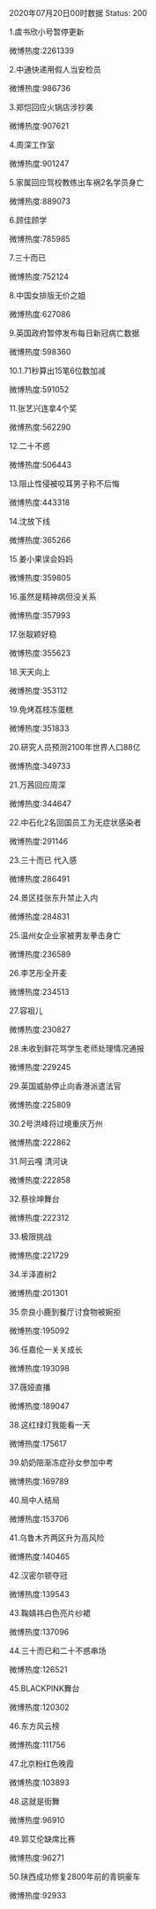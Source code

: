 2020年07月20日00时数据
Status: 200

1.虞书欣小号暂停更新

微博热度:2261339

2.中通快递用假人当安检员

微博热度:986736

3.郑恺回应火锅店涉抄袭

微博热度:907621

4.周深工作室

微博热度:901247

5.家属回应驾校教练出车祸2名学员身亡

微博热度:889073

6.顾佳顾学

微博热度:785985

7.三十而已

微博热度:752124

8.中国女排版无价之姐

微博热度:627086

9.英国政府暂停发布每日新冠病亡数据

微博热度:598360

10.1.71秒算出15笔6位数加减

微博热度:591052

11.张艺兴连拿4个奖

微博热度:562290

12.二十不惑

微博热度:506443

13.阻止性侵被咬耳男子称不后悔

微博热度:443318

14.沈放下线

微博热度:365266

15.姜小果误会妈妈

微博热度:359805

16.虽然是精神病但没关系

微博热度:357993

17.张靓颖好稳

微博热度:355623

18.天天向上

微博热度:353112

19.免烤荔枝冻蛋糕

微博热度:351833

20.研究人员预测2100年世界人口88亿

微博热度:349733

21.万茜回应周深

微博热度:344647

22.中石化2名回国员工为无症状感染者

微博热度:291146

23.三十而已 代入感

微博热度:286491

24.景区挂张东升禁止入内

微博热度:284831

25.温州女企业家被男友拳击身亡

微博热度:236589

26.李艺彤全开麦

微博热度:234513

27.容祖儿

微博热度:230827

28.未收到鲜花骂学生老师处理情况通报

微博热度:229245

29.英国威胁停止向香港派遣法官

微博热度:225809

30.2号洪峰将过境重庆万州

微博热度:222862

31.阿云嘎 清河诀

微博热度:222858

32.蔡徐坤舞台

微博热度:222312

33.极限挑战

微博热度:221729

34.半泽直树2

微博热度:201301

35.奈良小鹿到餐厅讨食物被婉拒

微博热度:195092

36.任嘉伦一关关成长

微博热度:193098

37.薇娅直播

微博热度:189047

38.这红绿灯我能看一天

微博热度:175617

39.奶奶陪渐冻症孙女参加中考

微博热度:169789

40.局中人结局

微博热度:153706

41.乌鲁木齐两区升为高风险

微博热度:140465

42.汉密尔顿夺冠

微博热度:139543

43.鞠婧祎白色亮片纱裙

微博热度:137096

44.三十而已和二十不惑串场

微博热度:126521

45.BLACKPINK舞台

微博热度:120302

46.东方风云榜

微博热度:111756

47.北京粉红色晚霞

微博热度:103893

48.这就是街舞

微博热度:96910

49.郭艾伦缺席比赛

微博热度:96271

50.陕西成功修复2800年前的青铜豪车

微博热度:92933


